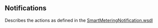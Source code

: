## Notifications

Describes the actions as defined in the [SmartMeteringNotification.wsdl](https://github.com/OSGP/Shared/blob/development/osgp-ws-smartmetering/src/main/resources/SmartMeteringNotification.wsdl)
